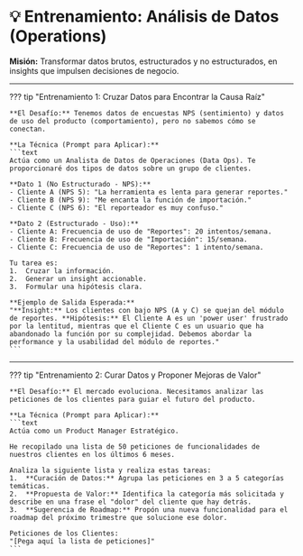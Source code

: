 # 💡 Entrenamiento: Análisis de Datos (Operations)

**Misión:** Transformar datos brutos, estructurados y no estructurados, en insights que impulsen decisiones de negocio.

---

??? tip "Entrenamiento 1: Cruzar Datos para Encontrar la Causa Raíz"

    **El Desafío:** Tenemos datos de encuestas NPS (sentimiento) y datos de uso del producto (comportamiento), pero no sabemos cómo se conectan.

    **La Técnica (Prompt para Aplicar):**
    ```text
    Actúa como un Analista de Datos de Operaciones (Data Ops). Te proporcionaré dos tipos de datos sobre un grupo de clientes.

    **Dato 1 (No Estructurado - NPS):**
    - Cliente A (NPS 5): "La herramienta es lenta para generar reportes."
    - Cliente B (NPS 9): "Me encanta la función de importación."
    - Cliente C (NPS 6): "El reporteador es muy confuso."

    **Dato 2 (Estructurado - Uso):**
    - Cliente A: Frecuencia de uso de "Reportes": 20 intentos/semana.
    - Cliente B: Frecuencia de uso de "Importación": 15/semana.
    - Cliente C: Frecuencia de uso de "Reportes": 1 intento/semana.

    Tu tarea es:
    1.  Cruzar la información.
    2.  Generar un insight accionable.
    3.  Formular una hipótesis clara.

    **Ejemplo de Salida Esperada:**
    "**Insight:** Los clientes con bajo NPS (A y C) se quejan del módulo de reportes. **Hipótesis:** El Cliente A es un 'power user' frustrado por la lentitud, mientras que el Cliente C es un usuario que ha abandonado la función por su complejidad. Debemos abordar la performance y la usabilidad del módulo de reportes."
    ```

---

??? tip "Entrenamiento 2: Curar Datos y Proponer Mejoras de Valor"

    **El Desafío:** El mercado evoluciona. Necesitamos analizar las peticiones de los clientes para guiar el futuro del producto.

    **La Técnica (Prompt para Aplicar):**
    ```text
    Actúa como un Product Manager Estratégico.

    He recopilado una lista de 50 peticiones de funcionalidades de nuestros clientes en los últimos 6 meses.

    Analiza la siguiente lista y realiza estas tareas:
    1.  **Curación de Datos:** Agrupa las peticiones en 3 a 5 categorías temáticas.
    2.  **Propuesta de Valor:** Identifica la categoría más solicitada y describe en una frase el "dolor" del cliente que hay detrás.
    3.  **Sugerencia de Roadmap:** Propón una nueva funcionalidad para el roadmap del próximo trimestre que solucione ese dolor.

    Peticiones de los Clientes:
    "[Pega aquí la lista de peticiones]"
    ```